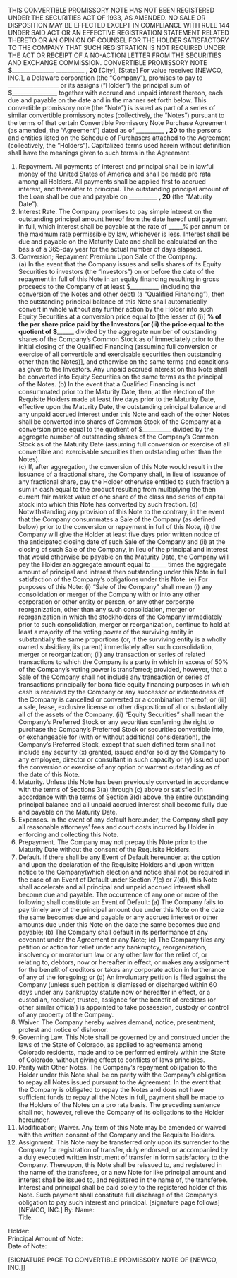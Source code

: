 THIS CONVERTIBLE PROMISSORY NOTE HAS NOT BEEN REGISTERED UNDER THE SECURITIES ACT OF 1933, AS AMENDED.  NO SALE OR DISPOSITION MAY BE EFFECTED EXCEPT IN COMPLIANCE WITH RULE 144 UNDER SAID ACT OR AN EFFECTIVE REGISTRATION STATEMENT RELATED THERETO OR AN OPINION OF COUNSEL FOR THE HOLDER SATISFACTORY TO THE COMPANY  THAT SUCH REGISTRATION IS NOT REQUIRED UNDER THE ACT OR RECEIPT OF A NO-ACTION LETTER FROM THE SECURITIES AND EXCHANGE COMMISSION.
CONVERTIBLE PROMISSORY NOTE
$_______________	__________ __, 20__
[City], [State]
For value received [NEWCO, INC.], a Delaware corporation (the “Company”), promises to pay to __________________ or its assigns (“Holder”) the principal sum of $________________ together with accrued and unpaid interest thereon, each due and payable on the date and in the manner set forth below. 
This convertible promissory note (the “Note”) is issued as part of a series of similar convertible promissory notes (collectively, the “Notes”) pursuant to the terms of that certain Convertible Promissory Note Purchase Agreement (as amended, the “Agreement”) dated as of __________ __, 20__  to the persons and entities listed on the Schedule of Purchasers attached to the Agreement (collectively, the “Holders”). Capitalized terms used herein without definition shall have the meanings given to such terms in the Agreement. 
1.	Repayment.  All payments of interest and principal shall be in lawful money of the United States of America and shall be made pro rata among all Holders.  All payments shall be applied first to accrued interest, and thereafter to principal.  The outstanding principal amount of the Loan shall be due and payable on __________ __, 20__ (the “Maturity Date”).
2.	Interest Rate.  The Company promises to pay simple interest on the outstanding principal amount hereof from the date hereof until payment in full, which interest shall be payable at the rate of _____% per annum or the maximum rate permissible by law, whichever is less.  Interest shall be due and payable on the Maturity Date and shall be calculated on the basis of a 365-day year for the actual number of days elapsed.  
3.	Conversion; Repayment Premium Upon Sale of the Company.  
(a)	In the event that the Company issues and sells shares of its Equity Securities to investors (the “Investors”) on or before the date of the repayment in full of this Note in an equity financing resulting in gross proceeds to the Company of at least $__________ (including the conversion of the Notes and other debt) (a “Qualified Financing”), then the outstanding principal balance of this Note shall automatically convert in whole without any further action by the Holder into such Equity Securities at a conversion price equal to [the lesser of (i)] ____% of the per share price paid by the Investors [or (ii) the price equal to the quotient of $__________ divided by the aggregate number of outstanding shares of the Company’s Common Stock as of immediately prior to the initial closing of the Qualified Financing (assuming full conversion or exercise of all convertible and exercisable securities then outstanding other than the Notes)], and otherwise on the same terms and conditions as given to the Investors.  Any unpaid accrued interest on this Note shall be converted into Equity Securities on the same terms as the principal of the Notes. 
(b)	In the event that a Qualified Financing is not consummated prior to the Maturity Date, then, at the election of the Requisite Holders made at least five days prior to the Maturity Date, effective upon the Maturity Date, the outstanding principal balance and any unpaid accrued interest under this Note and each of the other Notes shall be converted into shares of Common Stock of the Company at a conversion price equal to the quotient of $__________ divided by the aggregate number of outstanding shares of the Company’s Common Stock as of the Maturity Date (assuming full conversion or exercise of all convertible and exercisable securities then outstanding other than the Notes).    
(c)	If, after aggregation, the conversion of this Note would result in the issuance of a fractional share, the Company shall, in lieu of issuance of any fractional share, pay the Holder otherwise entitled to such fraction a sum in cash equal to the product resulting from multiplying the then current fair market value of one share of the class and series of capital stock into which this Note has converted by such fraction.
(d)	Notwithstanding any provision of this Note to the contrary, in the event that the Company consummates a Sale of the Company (as defined below) prior to the conversion or repayment in full of this Note, (i) the Company will give the Holder at least five days prior written notice of the anticipated closing date of such Sale of the Company and (ii) at the closing of such Sale of the Company, in lieu of the principal and interest that would otherwise be payable on the Maturity Date, the Company will pay the Holder an aggregate amount equal to _____ times the aggregate amount of principal and interest then outstanding under this Note in full satisfaction of the Company’s obligations under this Note.
(e)	For purposes of this Note: 
(i)	“Sale of the Company” shall mean (i) any consolidation or merger of the Company with or into any other corporation or other entity or person, or any other corporate reorganization, other than any such consolidation, merger or reorganization in which the stockholders of the Company immediately prior to such consolidation, merger or reorganization, continue to hold at least a majority of the voting power of the surviving entity in substantially the same proportions (or, if the surviving entity is a wholly owned subsidiary, its parent) immediately after such consolidation, merger or reorganization; (ii) any transaction or series of related transactions to which the Company is a party in which in excess of 50% of the Company’s voting power is transferred; provided, however, that a Sale of the Company shall not include any transaction or series of transactions principally for bona fide equity financing purposes in which cash is received by the Company or any successor or indebtedness of the Company is cancelled or converted or a combination thereof; or (iii) a sale, lease, exclusive license or other disposition of all or substantially all of the assets of the Company. 
(ii)	“Equity Securities” shall mean the Company’s Preferred Stock or any securities conferring the right to purchase the Company’s Preferred Stock or securities convertible into, or exchangeable for (with or without additional consideration), the Company’s Preferred Stock, except that such defined term shall not include any security (x) granted, issued and/or sold by the Company to any employee, director or consultant in such capacity or (y) issued upon the conversion or exercise of any option or warrant outstanding as of the date of this Note. 
4.	Maturity.  Unless this Note has been previously converted in accordance with the terms of Sections 3(a) through (c) above or satisfied in accordance with the terms of Section 3(d) above, the entire outstanding principal balance and all unpaid accrued interest shall become fully due and payable on the Maturity Date.
5.	Expenses.  In the event of any default hereunder, the Company shall pay all reasonable attorneys’ fees and court costs incurred by Holder in enforcing and collecting this Note.
6.	Prepayment.  The Company may not prepay this Note prior to the Maturity Date without the consent of the Requisite Holders.
7.	Default.  If there shall be any Event of Default hereunder, at the option and upon the declaration of the Requisite Holders and upon written notice to the Company(which election and notice shall not be required in the case of an Event of Default under Section 7(c) or 7(d)), this Note shall accelerate and all principal and unpaid accrued interest shall become due and payable. The occurrence of any one or more of the following shall constitute an Event of Default:
(a)	The Company fails to pay timely any of the principal amount due under this Note on the date the same becomes due and payable or any accrued interest or other amounts due under this Note on the date the same becomes due and payable;
(b)	The Company shall default in its performance of any covenant under the Agreement or any Note;
(c)	The Company files any petition or action for relief under any bankruptcy, reorganization, insolvency or moratorium law or any other law for the relief of, or relating to, debtors, now or hereafter in effect, or makes any assignment for the benefit of creditors or takes any corporate action in furtherance of any of the foregoing; or
(d)	An involuntary petition is filed against the Company (unless such petition is dismissed or discharged within 60 days under any bankruptcy statute now or hereafter in effect, or a custodian, receiver, trustee, assignee for the benefit of creditors (or other similar official) is appointed to take possession, custody or control of any property of the Company. 
8.	Waiver.  The Company hereby waives demand, notice, presentment, protest and notice of dishonor.
9.	Governing Law.  This Note shall be governed by and construed under the laws of the State of Colorado, as applied to agreements among Colorado residents, made and to be performed entirely within the State of Colorado, without giving effect to conflicts of laws principles.
10.	Parity with Other Notes.  The Company’s repayment obligation to the Holder under this Note shall be on parity with the Company’s obligation to repay all Notes issued pursuant to the Agreement.  In the event that the Company is obligated to repay the Notes and does not have sufficient funds to repay all the Notes in full, payment shall be made to the Holders of the Notes on a pro rata basis.  The preceding sentence shall not, however, relieve the Company of its obligations to the Holder hereunder.
11.	Modification; Waiver. Any term of this Note may be amended or waived with the written consent of the Company and the Requisite Holders.  
12.	Assignment. This Note may be transferred only upon its surrender to the Company for registration of transfer, duly endorsed, or accompanied by a duly executed written instrument of transfer in form satisfactory to the Company.  Thereupon, this Note shall be reissued to, and registered in the name of, the transferee, or a new Note for like principal amount and interest shall be issued to, and registered in the name of, the transferee.  Interest and principal shall be paid solely to the registered holder of this Note.  Such payment shall constitute full discharge of the Company’s obligation to pay such interest and principal.
[signature page follows] 
	[NEWCO, INC.]
By:	
Name:	
Title: 	


Holder: 					
Principal Amount of Note: 			
Date of Note: 					






































[SIGNATURE PAGE TO CONVERTIBLE PROMISSORY NOTE OF [NEWCO, INC.]]

